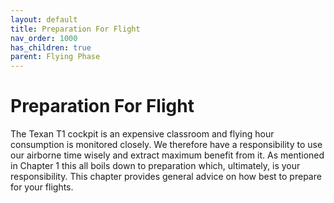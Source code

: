```yaml
---
layout: default
title: Preparation For Flight
nav_order: 1000
has_children: true
parent: Flying Phase
---
```


# Preparation For Flight

The Texan T1 cockpit is an expensive classroom and flying hour consumption is monitored closely. We therefore have a responsibility to use our airborne time wisely and extract maximum benefit from it. As mentioned in Chapter 1 this all boils down to preparation which, ultimately, is your responsibility. This chapter provides general advice on how best to prepare for your flights.
